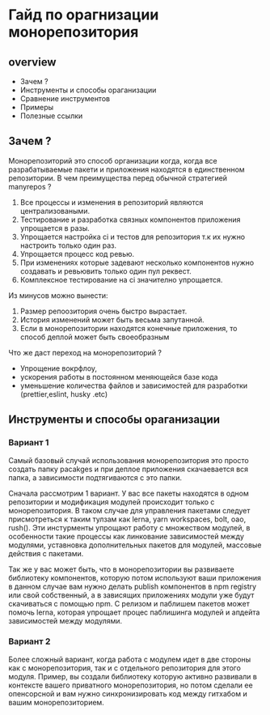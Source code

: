 # Гайд по орагнизации монорепозитория

## overview

* Зачем ?
* Инструменты и способы ораганизации
* Сравнение инструментов
* Примеры
* Полезные ссылки

## Зачем ?

Монорепозиторий это способ организации когда, когда все разрабатываемые пакети и приложения находятся в единственном репозитории.
В чем преимущества перед обычной стратегией manyrepos ?

1.  Все процессы и изменения в репозиторий являются централизоваными.
2.  Тестирование и разработка связных компонентов приложения упрощается в разы.
3.  Упрощается настройка ci и тестов для репозитория т.к их нужно настроить только один раз.
4.  Упрощается процесс код ревью.
5.  При изменениях которые задевают несколько компонентов нужно создавать и ревьювить только один пул реквест.
6.  Комплексное тестирование на ci значително упрощается.

Из минусов можно вынести:

1.  Размер репоозитория очень быстро вырастает.
2.  История изменений может быть весьма запутанной.
3.  Если в монорепозитории находятся конечные приложения, то способ деплой может быть своеобразным

Что же даст переход на монорепозиторий ?

* Упрощение вокрфлоу,
* ускорения работы в постоянном меняющейся базе кода
* уменьшение количества файлов и зависимостей для разработки (prettier,eslint, husky .etc)

## Инструменты и способы ораганизации

### Вариант 1

Самый базовый случай использования монорепозитория это просто создать папку pacakges и при деплое приложения скачаевается вся папка, а зависимости подтягиваются с это папки.

Сначала рассмотрим 1 вариант. У вас все пакеты находятся в одном репозитории и модификация модулей происходит только с монорепозитория. В таком случае для управления пакетами следует присмотреться к таким тулзам как lerna, yarn workspaces, bolt, oao, rush(). Эти инстурменты упрощают работу с множеством модулей, в особенности такие процессы как линкование зависимостей между модулями, уставновка дополнительных пакетов для модулей, массовые действия с пакетами.

Так же у вас может быть, что в монорепозитории вы развиваете библиотеку компонентов, которую потом используют ваши приложения в данном случае вам нужно делать publish компонентов в npm registry или свой собственный, а в зависящих приложениях модули уже будут скачиваться с помощью npm. C релизом и паблишем пакетов может помочь lerna, которая упрощает процес паблишинга модулей и апдейта зависимостей между модулями.

### Вариант 2

Более сложный вариант, когда работа с модулем идет в две стороны как с монорепозитория, так и с отдельного репозитория для этого модуля.
Пример, вы создали библиотеку которую активно развивали в контексте вашего приватного монорепозитория, но потом сделали ее опенсорсной и вам нужно синхронизировать код между гитхабом и вашим монорепозиторием.
